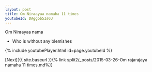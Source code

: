 ```yaml
---
layout: post
title: Om Niraayaa namaha 11 times
youtubeId: DAggob5Is6U
---
```

 
 
Om Niraayaa nama 
 
 -  Who is without any blemishes 
 
  
 
  
 
 
 
 
 
 


{% include youtubePlayer.html id=page.youtubeId %}
 
[Next]({{ site.baseurl }}{% link  split2/_posts/2015-03-26-Om rajarajaya namaha 11 times.md%})
 
